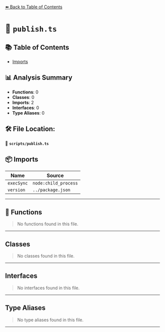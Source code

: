 [⬅️ Back to Table of Contents](../index.md)

# 📄 `publish.ts`

## 📚 Table of Contents

- [Imports](#imports)

## 📊 Analysis Summary

- **Functions**: 0
- **Classes**: 0
- **Imports**: 2
- **Interfaces**: 0
- **Type Aliases**: 0

## 🛠️ File Location:
📂 **`scripts/publish.ts`**

## 📦 Imports

| Name | Source |
|------|--------|
| `execSync` | `node:child_process` |
| `version` | `../package.json` |


---

## 🔧 Functions

> No functions found in this file.


---

## Classes

> No classes found in this file.


---

## Interfaces

> No interfaces found in this file.


---

## Type Aliases

> No type aliases found in this file.


---